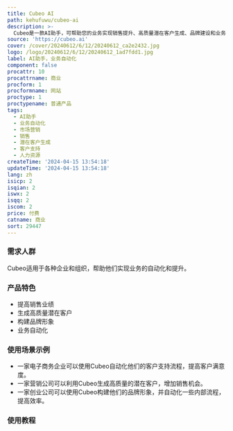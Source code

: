 ```yaml
---
title: Cubeo AI
path: kehufuwu/cubeo-ai
description: >-
  Cubeo是一款AI助手，可帮助您的业务实现销售提升、高质量潜在客户生成、品牌建设和业务自动化。它可以为您的业务提供全天候的支持，包括市场营销、销售、潜在客户生成、客户支持、人力资源、内部流程等方面的自动化。
source: 'https://cubeo.ai'
cover: /cover/20240612/6/12/20240612_ca2e2432.jpg
logo: /logo/20240612/6/12/20240612_1ad7fdd1.jpg
label: AI助手，业务自动化
component: false
procattr: 10
procattrname: 商业
procform: 1
procformname: 网站
proctype: 1
proctypename: 普通产品
tags:
  - AI助手
  - 业务自动化
  - 市场营销
  - 销售
  - 潜在客户生成
  - 客户支持
  - 人力资源
createTime: '2024-04-15 13:54:18'
updateTime: '2024-04-15 13:54:18'
lang: zh
isicp: 2
isqian: 2
iswx: 2
isqq: 2
iscom: 2
price: 付费
catname: 商业
sort: 29447
---
```




### 需求人群
Cubeo适用于各种企业和组织，帮助他们实现业务的自动化和提升。

### 产品特色
- 提高销售业绩
- 生成高质量潜在客户
- 构建品牌形象
- 业务自动化

### 使用场景示例
- 一家电子商务企业可以使用Cubeo自动化他们的客户支持流程，提高客户满意度。
- 一家营销公司可以利用Cubeo生成高质量的潜在客户，增加销售机会。
- 一家创业公司可以使用Cubeo构建他们的品牌形象，并自动化一些内部流程，提高效率。

### 使用教程


  
